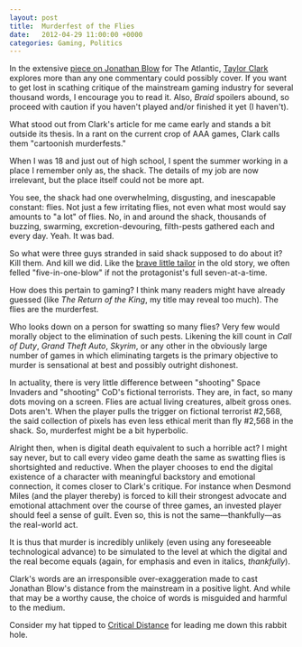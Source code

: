 ```yaml
---
layout: post
title:  Murderfest of the Flies
date:   2012-04-29 11:00:00 +0000
categories: Gaming, Politics
---
```


In the extensive [piece on Jonathan Blow](http://www.theatlantic.com/magazine/archive/2012/05/the-most-dangerous-gamer/8928/) for The Atlantic, [Taylor Clark](http://www.theatlantic.com/taylor-clark/) explores more than any one commentary could possibly cover. If you want to get lost in scathing critique of the mainstream gaming industry for several thousand words, I encourage you to read it. Also, *Braid* spoilers abound, so proceed with caution if you haven't played and/or finished it yet (I haven't).

What stood out from Clark's article for me came early and stands a bit outside its thesis. In a rant on the current crop of AAA games, Clark calls them "cartoonish murderfests."

When I was 18 and just out of high school, I spent the summer working in a place I remember only as, the shack. The details of my job are now irrelevant, but the place itself could not be more apt.

You see, the shack had one overwhelming, disgusting, and inescapable constant: flies. Not just a few irritating flies, not even what most would say amounts to "a lot" of flies. No, in and around the shack, thousands of buzzing, swarming, excretion-devouring, filth-pests gathered each and every day. Yeah. It was bad.

So what were three guys stranded in said shack supposed to do about it? Kill them. And kill we did. Like the [brave little tailor](http://en.wikipedia.org/wiki/The_Valiant_Little_Tailor) in the old story, we often felled "five-in-one-blow" if not the protagonist's full seven-at-a-time.

How does this pertain to gaming? I think many readers might have already guessed (like *The Return of the King*, my title may reveal too much). The flies are the murderfest.

Who looks down on a person for swatting so many flies? Very few would morally object to the elimination of such pests. Likening the kill count in *Call of Duty*, *Grand Theft Auto*, *Skyrim*, or any other in the obviously large number of games in which eliminating targets is the primary objective to murder is sensational at best and possibly outright dishonest. 

In actuality, there is very little difference between "shooting" Space Invaders and "shooting" CoD's fictional terrorists. They are, in fact, so many dots moving on a screen. Flies are actual living creatures, albeit gross ones. Dots aren't. When the player pulls the trigger on fictional terrorist #2,568, the said collection of pixels has even less ethical merit than fly #2,568 in the shack. So, murderfest might be a bit hyperbolic.

Alright then, when is digital death equivalent to such a horrible act? I might say never, but to call every video game death the same as swatting flies is shortsighted and reductive. When the player chooses to end the digital existence of a character with meaningful backstory and emotional connection, it comes closer to Clark's critique. For instance when Desmond Miles (and the player thereby) is forced to kill their strongest advocate and emotional attachment over the course of three games, an invested player should feel a sense of guilt. Even so, this is not the same—thankfully—as the real-world act.

It is thus that murder is incredibly unlikely (even using any foreseeable technological advance) to be simulated to the level at which the digital and the real become equals (again, for emphasis and even in italics, *thankfully*).

Clark's words are an irresponsible over-exaggeration made to cast Jonathan Blow's distance from the mainstream in a positive light. And while that may be a worthy cause, the choice of words is misguided and harmful to the medium.

Consider my hat tipped to [Critical Distance](http://www.critical-distance.com/2012/04/29/april-29th/) for leading me down this rabbit hole.